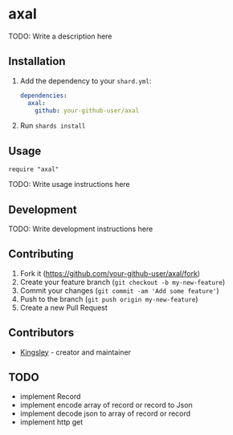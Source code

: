 # axal

TODO: Write a description here

## Installation

1. Add the dependency to your `shard.yml`:

   ```yaml
   dependencies:
     axal:
       github: your-github-user/axal
   ```

2. Run `shards install`

## Usage

```crystal
require "axal"
```

TODO: Write usage instructions here

## Development

TODO: Write development instructions here

## Contributing

1. Fork it (<https://github.com/your-github-user/axal/fork>)
2. Create your feature branch (`git checkout -b my-new-feature`)
3. Commit your changes (`git commit -am 'Add some feature'`)
4. Push to the branch (`git push origin my-new-feature`)
5. Create a new Pull Request

## Contributors

- [Kingsley](https://github.com/your-github-user) - creator and maintainer

## TODO

- implement Record 
- implement encode array of record or record to Json
- implement decode json to array of record or record
- implement http get